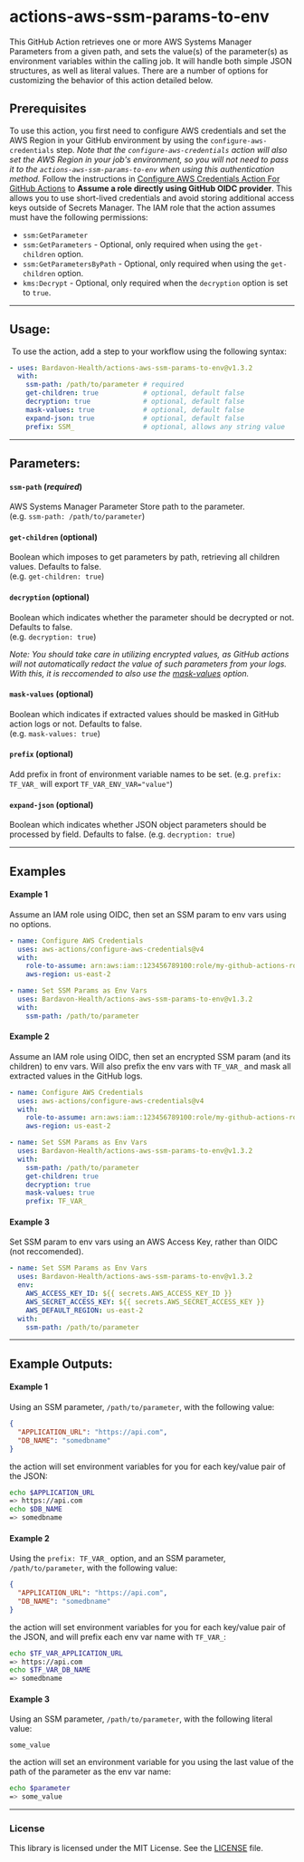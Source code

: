 # actions-aws-ssm-params-to-env

This GitHub Action retrieves one or more AWS Systems Manager Parameters from a given path, and sets the value(s) of the parameter(s) as environment variables within the calling job. It will handle both simple JSON structures, as well as literal values. There are a number of options for customizing the behavior of this action detailed below.

## Prerequisites

​To use this action, you first need to configure AWS credentials and set the AWS Region in your GitHub environment by using the `configure-aws-credentials` step. *Note that the `configure-aws-credentials` action will also set the AWS Region in your job's environment, so you will not need to pass it to the `actions-aws-ssm-params-to-env` when using this authentication method.* Follow the instructions in [Configure AWS Credentials Action For GitHub Actions](https://github.com/aws-actions/configure-aws-credentials) to **Assume a role directly using GitHub OIDC provider**. This allows you to use short-lived credentials and avoid storing additional access keys outside of Secrets Manager. The IAM role that the action assumes must have the following permissions:

  - `ssm:GetParameter`
  - `ssm:GetParameters`       - Optional, only required when using the `get-children` option.
  - `ssm:GetParametersByPath` - Optional, only required when using the `get-children` option.
  - `kms:Decrypt`             - Optional, only required when the `decryption` option is set to `true`.

---
## Usage:
​ To use the action, add a step to your workflow using the following syntax:

```yaml
- uses: Bardavon-Health/actions-aws-ssm-params-to-env@v1.3.2
  with:
    ssm-path: /path/to/parameter # required
    get-children: true           # optional, default false
    decryption: true             # optional, default false
    mask-values: true            # optional, default false
    expand-json: true            # optional, default false
    prefix: SSM_                 # optional, allows any string value
```

---
## Parameters:

#### `ssm-path` (*required*)
AWS Systems Manager Parameter Store path to the parameter.  
(e.g. `ssm-path: /path/to/parameter`)

#### `get-children` (optional)
Boolean which imposes to get parameters by path, retrieving all children values. Defaults to false.  
(e.g. `get-children: true`)

#### `decryption` (optional)
Boolean which indicates whether the parameter should be decrypted or not. Defaults to false.  
(e.g. `decryption: true`)  

*Note: You should take care in utilizing encrypted values, as GitHub actions will not automatically redact
the value of such parameters from your logs. With this, it is reccomended to also use the [mask-values](https://github.com/Bardavon-Health/actions-aws-ssm-params-to-env/edit/main/README.md#mask-values-optional) option.*

#### `mask-values` (optional)
Boolean which indicates if extracted values should be masked in GitHub action logs or not. Defaults to false.  
(e.g. `mask-values: true`)

#### `prefix` (optional)
Add prefix in front of environment variable names to be set.
(e.g. `prefix: TF_VAR_` will export `TF_VAR_ENV_VAR="value"`)

#### `expand-json` (optional)
Boolean which indicates whether JSON object parameters should be processed by field. Defaults to false.
(e.g. `decryption: true`)  

---
## Examples

#### Example 1
Assume an IAM role using OIDC, then set an SSM param to env vars using no options.
```yaml
- name: Configure AWS Credentials
  uses: aws-actions/configure-aws-credentials@v4
  with:
    role-to-assume: arn:aws:iam::123456789100:role/my-github-actions-role
    aws-region: us-east-2

- name: Set SSM Params as Env Vars
  uses: Bardavon-Health/actions-aws-ssm-params-to-env@v1.3.2
  with:
    ssm-path: /path/to/parameter
```

#### Example 2
Assume an IAM role using OIDC, then set an encrypted SSM param (and its children) to env vars. Will also prefix the env vars with `TF_VAR_` and mask all extracted values in the GitHub logs.
```yaml
- name: Configure AWS Credentials
  uses: aws-actions/configure-aws-credentials@v4
  with:
    role-to-assume: arn:aws:iam::123456789100:role/my-github-actions-role
    aws-region: us-east-2

- name: Set SSM Params as Env Vars
  uses: Bardavon-Health/actions-aws-ssm-params-to-env@v1.3.2
  with:
    ssm-path: /path/to/parameter
    get-children: true
    decryption: true
    mask-values: true
    prefix: TF_VAR_
```


#### Example 3
Set SSM param to env vars using an AWS Access Key, rather than OIDC (not reccomended).
```yaml
- name: Set SSM Params as Env Vars
  uses: Bardavon-Health/actions-aws-ssm-params-to-env@v1.3.2
  env:
    AWS_ACCESS_KEY_ID: ${{ secrets.AWS_ACCESS_KEY_ID }}
    AWS_SECRET_ACCESS_KEY: ${{ secrets.AWS_SECRET_ACCESS_KEY }}
    AWS_DEFAULT_REGION: us-east-2
  with:
    ssm-path: /path/to/parameter
```
---
## Example Outputs:

#### Example 1
Using an SSM parameter, `/path/to/parameter`, with the following value:
``` JSON
{
  "APPLICATION_URL": "https://api.com",
  "DB_NAME": "somedbname"
}
```
the action will set environment variables for you for each key/value pair of the JSON:
``` bash
echo $APPLICATION_URL
=> https://api.com
echo $DB_NAME
=> somedbname
```

#### Example 2
Using the `prefix: TF_VAR_` option, and an SSM parameter, `/path/to/parameter`, with the following value:
``` JSON
{
  "APPLICATION_URL": "https://api.com",
  "DB_NAME": "somedbname"
}
```
the action will set environment variables for you for each key/value pair of the JSON, and will prefix each env var name with `TF_VAR_`:
``` bash
echo $TF_VAR_APPLICATION_URL
=> https://api.com
echo $TF_VAR_DB_NAME
=> somedbname
```

#### Example 3
Using an SSM parameter, `/path/to/parameter`, with the following literal value:
``` 
some_value
```
the action will set an environment variable for you using the last value of the path of the parameter as the env var name:
``` bash
echo $parameter
=> some_value
```

---
### License
This library is licensed under the MIT License. See the [LICENSE](https://github.com/Bardavon-Health/actions-aws-ssm-params-to-env/blob/main/LICENSE) file.
